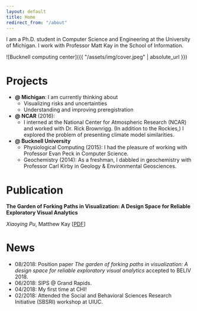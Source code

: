 ```yaml
---
layout: default
title: Home
redirect_from: "/about"
---
```




I am a Ph.D. student in Computer Science and Engineering at the University of Michigan. I work with Professor Matt Kay in the School of Information.


![Bucknell computing center]({{ "/assets/img/cover.jpeg" | absolute_url }})  






# Projects

- __@ Michigan__: I am currently thinking about
	- Visualizing risks and uncertainties
	- Understanding and improving preregistration
- __@ NCAR__ (2016): 
	- I interned at the National Center for Atmospheric Research (NCAR) and worked with Dr. Rick Brownrigg. (In addition to the Rockies,) I explored the problem of  presenting climate model similarities.
- __@ Bucknell University__
	- Physiological Computing (2015): I had the pleasure of working with Professor Evan Peck in Computer Science.
	- Geochemistry (2014): As a freshman, I dabbled in geochemistry with Professor Carl Kirby in Geology & Environmental Geosciences.


# Publication

__The Garden of Forking Paths in Visualization: A Design Space for Reliable Exploratory Visual Analytics__

_Xiaoying Pu_, Matthew Kay   [[PDF]({{"/files/beliv2018_forking_paths.pdf"}})]

# News

- 08/2018: Position paper _The garden of forking paths in visualization: A design space for reliable exploratory visual analytics_ accepted to BELIV 2018.
- 06/2018: SIPS @ Grand Rapids.
- 04/2018: My first time at CHI!
- 02/2018: Attended the Social and Behavioral Sciences Research Initiative (SBSRI) workshop at UIUC.
<!--```java
public static void main(String[] args) {
    new FlyLoop(100, true).go();
}
```
-->
